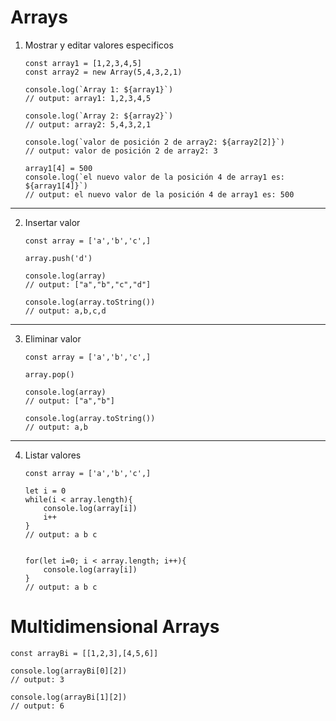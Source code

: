 # Arrays

1. Mostrar y editar valores especificos

    ```JS
    const array1 = [1,2,3,4,5]
    const array2 = new Array(5,4,3,2,1)

    console.log(`Array 1: ${array1}`)
    // output: array1: 1,2,3,4,5

    console.log(`Array 2: ${array2}`)
    // output: array2: 5,4,3,2,1

    console.log(`valor de posición 2 de array2: ${array2[2]}`)
    // output: valor de posición 2 de array2: 3

    array1[4] = 500
    console.log(`el nuevo valor de la posición 4 de array1 es: ${array1[4]}`)
    // output: el nuevo valor de la posición 4 de array1 es: 500
    ```
---
2. Insertar valor

    ```JS
    const array = ['a','b','c',]

    array.push('d')

    console.log(array)
    // output: ["a","b","c","d"]

    console.log(array.toString())
    // output: a,b,c,d
    ```
---
3. Eliminar valor

    ```JS
    const array = ['a','b','c',]

    array.pop()

    console.log(array)
    // output: ["a","b"]

    console.log(array.toString())
    // output: a,b
    ```
-----
4. Listar valores

    ```JS
    const array = ['a','b','c',]

    let i = 0
    while(i < array.length){
        console.log(array[i])
        i++
    }
    // output: a b c


    for(let i=0; i < array.length; i++){
        console.log(array[i])
    }
    // output: a b c
    ```


# Multidimensional Arrays

```JS
const arrayBi = [[1,2,3],[4,5,6]]

console.log(arrayBi[0][2])
// output: 3

console.log(arrayBi[1][2])
// output: 6
```
